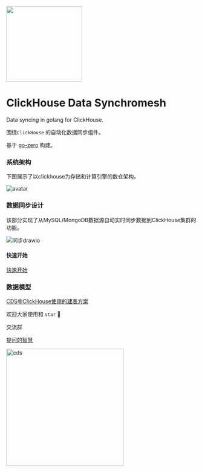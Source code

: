 <p align="left">
  <img width ="200px" src="https://gitee.com/kevwan/static/raw/master/doc/images/cds/logo.png">
</p>

# ClickHouse Data Synchromesh
Data syncing in golang for ClickHouse.

围绕`ClickHouse` 的自动化数据同步组件。

基于 [go-zero](https://github.com/tal-tech/go-zero) 构建。 

### 系统架构

下图展示了以clickhouse为存储和计算引擎的数仓架构。

![avatar](https://gitee.com/kevwan/static/raw/master/doc/images/cds/clickhouse_arch1.png)

### 数据同步设计

该部分实现了从MySQL/MongoDB数据源自动实时同步数据到ClickHouse集群的功能。

![同步drawio](https://gitee.com/kevwan/static/raw/master/doc/images/cds/同步drawio.png)

#### 快速开始

[快速开始](doc/quickstart.md)

### 数据模型
[CDS中ClickHouse使用的建表方案](doc/CDS中ClickHouse使用的建表方案.md)


欢迎大家使用和 `star` 🤝

交流群

[提问的智慧](https://github.com/ryanhanwu/How-To-Ask-Questions-The-Smart-Way/blob/main/README-zh_CN.md)

<img src="https://gitee.com/zyz01/cds/raw/master/doc/weichat.JPG" alt="cds" width="310" />
